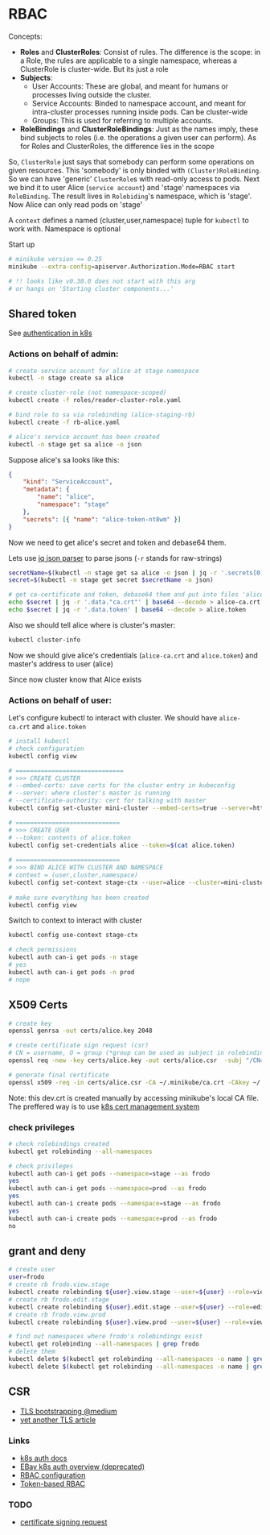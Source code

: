 # RBAC

Concepts:
- **Roles** and **ClusterRoles**: Consist of rules. The difference is the scope: 
in a Role, the rules are applicable to a single namespace, whereas a ClusterRole is cluster-wide. But its just a role
- **Subjects**:
  - User Accounts: These are global, and meant for humans or processes living outside the cluster.
  - Service Accounts: Binded to namespace account, and meant for intra-cluster processes running inside pods. Can be cluster-wide
  - Groups: This is used for referring to multiple accounts.
- **RoleBindings** and **ClusterRoleBindings**: Just as the names imply, these bind subjects to roles (i.e. the operations a given user can perform).
As for Roles and ClusterRoles, the difference lies in the scope

So, `ClusterRole` just says that somebody can perform some operations on given resources. 
This 'somebody' is only binded with `(Cluster)RoleBinding`. So we can have 'generic' `ClusterRole`s with read-only access to pods.
Next we bind it to user Alice (`service account`) and 'stage' namespaces via `RoleBinding`. The result lives in `Rolebiding`'s namespace,
which is 'stage'. Now Alice can only read pods on 'stage'  

A `context` defines a named (cluster,user,namespace) tuple for `kubectl` to work with. Namespace is optional

Start up
```bash
# minikube version <= 0.25
minikube --extra-config=apiserver.Authorization.Mode=RBAC start  

# !! looks like v0.30.0 does not start with this arg 
# or hangs on 'Starting cluster components...' 
```

## Shared token

See [authentication in k8s](https://kubernetes.io/docs/reference/access-authn-authz/authentication/)

### Actions on behalf of admin:
```bash
# create service account for alice at stage namespace
kubectl -n stage create sa alice

# create cluster-role (not namespace-scoped)
kubectl create -f roles/reader-cluster-role.yaml

# bind role to sa via rolebinding (alice-staging-rb)
kubectl create -f rb-alice.yaml

# alice's service account has been created
kubectl -n stage get sa alice -o json
```

Suppose alice's sa looks like this:
```json
{
    "kind": "ServiceAccount",
    "metadata": {
        "name": "alice",
        "namespace": "stage"
    },
    "secrets": [{ "name": "alice-token-nt8wm" }]
}
```

Now we need to get alice's secret and token and debase64 them. 

Lets use [jq json parser](https://stedolan.github.io/jq/) to parse jsons (`-r` stands for raw-strings) 
```bash
secretName=$(kubectl -n stage get sa alice -o json | jq -r '.secrets[0].name')
secret=$(kubectl -n stage get secret $secretName -o json)

# get ca-certificate and token, debase64 them and put into files 'alice-ca.crt' and 'alice.token'
echo $secret | jq -r '.data."ca.crt"' | base64 --decode > alice-ca.crt
echo $secret | jq -r '.data.token' | base64 --decode > alice.token
```

Also we should tell alice where is cluster's master:
```bash
kubectl cluster-info
```

Now we should give alice's credentials (`alice-ca.crt` and `alice.token`) and master's address to user (alice)

Since now cluster know that Alice exists

### Actions on behalf of user:

Let's configure kubectl to interact with cluster. We should have `alice-ca.crt` and `alice.token`

```bash
# install kubectl
# check configuration
kubectl config view

# ==============================
# >>> CREATE CLUSTER
# --embed-certs: save certs for the cluster entry in kubeconfig
# --server: where cluster's master is running
# --certificate-authority: cert for talking with master
kubectl config set-cluster mini-cluster --embed-certs=true --server=https://192.168.99.100:8443 --certificate-authority=alice-ca.crt

# =============================
# >>> CREATE USER
# --token: contents of alice.token
kubectl config set-credentials alice --token=$(cat alice.token)
    
# =============================
# >>> BIND ALICE WITH CLUSTER AND NAMESPACE
# context = (user,cluster,namespace)
kubectl config set-context stage-ctx --user=alice --cluster=mini-cluster --namespace=stage
    
# make sure everything has been created
kubectl config view
```

Switch to context to interact with cluster
```bash
kubectl config use-context stage-ctx

# check permissions
kubectl auth can-i get pods -n stage
# yes
kubectl auth can-i get pods -n prod
# nope
```


## X509 Certs
```bash
# create key
openssl genrsa -out certs/alice.key 2048

# create certificate sign request (csr)
# CN = username, O = group (*group can be used as subject in rolebinding later)
openssl req -new -key certs/alice.key -out certs/alice.csr  -subj "/CN=alice"

# generate final certificate
openssl x509 -req -in certs/alice.csr -CA ~/.minikube/ca.crt -CAkey ~/.minikube/ca.key -CAcreateserial -out certs/alice.crt -days 500
```

Note: this dev.crt is created manually by accessing minikube's local CA file. The preffered way is 
to use [k8s cert management system](https://v1-9.docs.kubernetes.io/docs/tasks/tls/managing-tls-in-a-cluster/)

### check privileges
```bash
# check rolebindings created
kubectl get rolebinding --all-namespaces

# check privileges
kubectl auth can-i get pods --namespace=stage --as frodo
yes
kubectl auth can-i get pods --namespace=prod --as frodo
yes
kubectl auth can-i create pods --namespace=stage --as frodo
yes
kubectl auth can-i create pods --namespace=prod --as frodo
no
```

## grant and deny
```bash
# create user
user=frodo
# create rb frodo.view.stage
kubectl create rolebinding ${user}.view.stage --user=${user} --role=view-stage-role --namespace=stage
# create rb frodo.edit.stage
kubectl create rolebinding ${user}.edit.stage --user=${user} --role=edit-stage-role --namespace=stage
# create rb frodo.view.prod
kubectl create rolebinding ${user}.view.prod --user=${user} --role=view-prod-role --namespace=prod

# find out namespaces where frodo's rolebindings exist
kubectl get rolebinding --all-namespaces | grep frodo
# delete them
kubectl delete $(kubectl get rolebinding --all-namespaces -o name | grep frodo) --namespace=stage
kubectl delete $(kubectl get rolebinding --all-namespaces -o name | grep frodo) --namespace=prod
```


## CSR
- [TLS bootstrapping @medium](https://medium.com/@toddrosner/kubernetes-tls-bootstrapping-cf203776abc7)
- [yet another TLS article](https://jenciso.github.io/personal/manage-tls-certificates-for-kubernetes-users)


### Links
- [k8s auth docs](https://kubernetes.io/docs/admin/authentication/)
- [EBay k8s auth overview (deprecated)](https://github.com/eBay/Kubernetes/blob/master/docs/user-guide/kubeconfig-file.md)
- [RBAC configuration](https://docs.bitnami.com/kubernetes/how-to/configure-rbac-in-your-kubernetes-cluster/#step-5-test-the-rbac-rule)
- [Token-based RBAC](https://itnext.io/securing-kubernetes-cluster-access-3f0ea15428fa)

### TODO
- [certificate signing request](https://kubernetes.io/docs/tasks/tls/managing-tls-in-a-cluster/)
